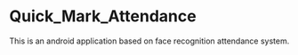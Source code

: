 # Quick_Mark_Attendance
This is an android application based on face recognition attendance system.
